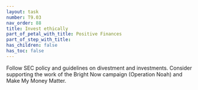 ```yaml
---
layout: task
number: T9.03
nav_order: 88
title: Invest ethically
part_of_petal_with_title: Positive Finances
part_of_step_with_title: 
has_children: false
has_toc: false
---
```


Follow SEC policy and guidelines on divestment and investments. Consider supporting the work of the Bright Now campaign (Operation Noah) and Make My Money Matter.
